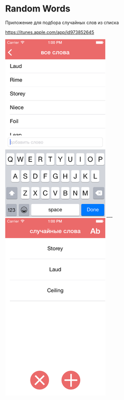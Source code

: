 # Random Words

Приложение для подбора случайных слов из списка

https://itunes.apple.com/app/id973852645

<img src="itunesConnect/4/iOS Simulator Screen Shot 5 марта 2015 г., 13.00.32.png" width="320"> ___ <img src="itunesConnect/4/iOS Simulator Screen Shot 5 марта 2015 г., 13.00.35.png" width="320">
